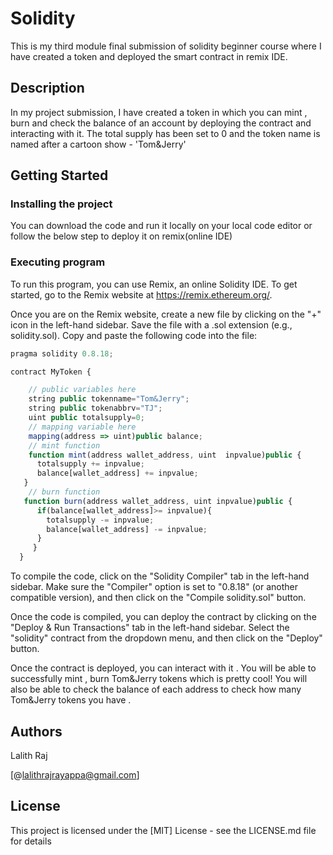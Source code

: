 # Solidity

This is my third module final submission of solidity beginner course where I have created a token and deployed the smart contract in remix IDE.

## Description

In my project submission, I have created a token in which you can mint , burn and check the balance of an account by deploying the contract and interacting with it. The total supply has been set to 0 and the token name is named after a cartoon show - 'Tom&Jerry'

## Getting Started

### Installing the project

You can download the code and run it locally on your local code editor or follow the below step to deploy it on remix(online IDE)

### Executing program

To run this program, you can use Remix, an online Solidity IDE. To get started, go to the Remix website at https://remix.ethereum.org/.

Once you are on the Remix website, create a new file by clicking on the "+" icon in the left-hand sidebar. Save the file with a .sol extension (e.g., solidity.sol). Copy and paste the following code into the file:

```javascript
pragma solidity 0.8.18;

contract MyToken {

    // public variables here
    string public tokenname="Tom&Jerry";
    string public tokenabbrv="TJ";
    uint public totalsupply=0;
    // mapping variable here
    mapping(address => uint)public balance;
    // mint function
    function mint(address wallet_address, uint  inpvalue)public {
      totalsupply += inpvalue;
      balance[wallet_address] += inpvalue;
   }
    // burn function
   function burn(address wallet_address, uint inpvalue)public {
      if(balance[wallet_address]>= inpvalue){
        totalsupply -= inpvalue;
        balance[wallet_address] -= inpvalue;
      }
     }
  }

```

To compile the code, click on the "Solidity Compiler" tab in the left-hand sidebar. Make sure the "Compiler" option is set to "0.8.18" (or another compatible version), and then click on the "Compile solidity.sol" button.

Once the code is compiled, you can deploy the contract by clicking on the "Deploy & Run Transactions" tab in the left-hand sidebar. Select the "solidity" contract from the dropdown menu, and then click on the "Deploy" button.

Once the contract is deployed, you can interact with it . You will be able to successfully mint , burn Tom&Jerry tokens which is pretty cool! You will also be able to check the balance of each address to check how many Tom&Jerry tokens you have .
## Authors

Lalith Raj 

[@lalithrajrayappa@gmail.com]

## License

This project is licensed under the [MIT] License - see the LICENSE.md file for details
